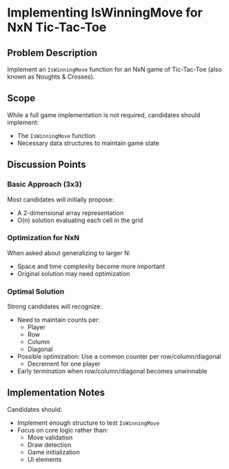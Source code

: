 # Implementing IsWinningMove for NxN Tic-Tac-Toe

## Problem Description
Implement an `IsWinningMove` function for an NxN game of Tic-Tac-Toe (also known as Noughts & Crosses).

## Scope
While a full game implementation is not required, candidates should implement:
- The `IsWinningMove` function
- Necessary data structures to maintain game state

## Discussion Points

### Basic Approach (3x3)
Most candidates will initially propose:
- A 2-dimensional array representation
- O(n) solution evaluating each cell in the grid

### Optimization for NxN
When asked about generalizing to larger N:
- Space and time complexity become more important
- Original solution may need optimization

### Optimal Solution
Strong candidates will recognize:
- Need to maintain counts per:
  - Player
  - Row
  - Column
  - Diagonal
- Possible optimization: Use a common counter per row/column/diagonal
  - Decrement for one player
- Early termination when row/column/diagonal becomes unwinnable

## Implementation Notes
Candidates should:
- Implement enough structure to test `IsWinningMove`
- Focus on core logic rather than:
  - Move validation
  - Draw detection
  - Game initialization
  - UI elements
